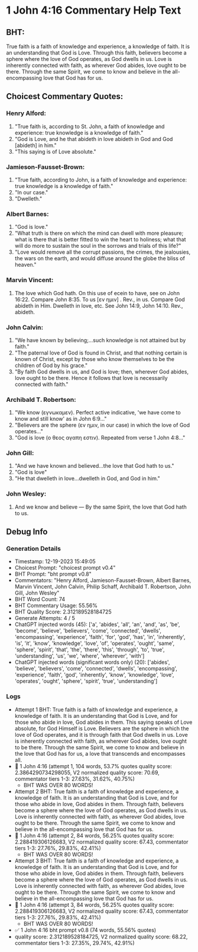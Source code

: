 # 1 John 4:16 Commentary Help Text

## BHT:
True faith is a faith of knowledge and experience, a knowledge of faith. It is an understanding that God is Love. Through this faith, believers become a sphere where the love of God operates, as God dwells in us. Love is inherently connected with faith, as wherever God abides, love ought to be there. Through the same Spirit, we come to know and believe in the all-encompassing love that God has for us.

## Choicest Commentary Quotes:
### Henry Alford:
1. "True faith is, according to St. John, a faith of knowledge and experience: true knowledge is a knowledge of faith."
2. "God is Love, and he that abideth in love abideth in God and God [abideth] in him."
3. "This saying is of Love absolute."

### Jamieson-Fausset-Brown:
1. "True faith, according to John, is a faith of knowledge and experience: true knowledge is a knowledge of faith." 
2. "In our case." 
3. "Dwelleth."

### Albert Barnes:
1. "God is love." 
2. "What truth is there on which the mind can dwell with more pleasure; what is there that is better fitted to win the heart to holiness; what that will do more to sustain the soul in the sorrows and trials of this life?"
3. "Love would remove all the corrupt passions, the crimes, the jealousies, the wars on the earth, and would diffuse around the globe the bliss of heaven."

### Marvin Vincent:
1. The love which God hath. On this use of ecein to have, see on John 16:22. Compare John 8:35. 
To us [εν ημιν] . Rev., in us. Compare God abideth in Him. 
Dwelleth in love, etc. See John 14:9, John 14:10. Rev., abideth.


### John Calvin:
1. "We have known by believing;...such knowledge is not attained but by faith."
2. "The paternal love of God is found in Christ, and that nothing certain is known of Christ, except by those who know themselves to be the children of God by his grace."
3. "By faith God dwells in us, and God is love; then, wherever God abides, love ought to be there. Hence it follows that love is necessarily connected with faith."

### Archibald T. Robertson:
1. "We know (εγνωκαμεν). Perfect active indicative, 'we have come to know and still know' as in John 6:9..."
2. "Believers are the sphere (εν ημιν, in our case) in which the love of God operates..."
3. "God is love (ο θεος αγαπη εστιν). Repeated from verse 1 John 4:8..."

### John Gill:
1. "And we have known and believed...the love that God hath to us." 
2. "God is love"
3. "He that dwelleth in love...dwelleth in God, and God in him."

### John Wesley:
1. And we know and believe — By the same Spirit, the love that God hath to us.



## Debug Info
### Generation Details
- Timestamp: 12-19-2023 15:49:05
- Choicest Prompt: "choicest prompt v0.4"
- BHT Prompt: "bht prompt v0.8"
- Commentators: "Henry Alford, Jamieson-Fausset-Brown, Albert Barnes, Marvin Vincent, John Calvin, Philip Schaff, Archibald T. Robertson, John Gill, John Wesley"
- BHT Word Count: 74
- BHT Commentary Usage: 55.56%
- BHT Quality Score: 2.312189528184725
- Generate Attempts: 4 / 5
- ChatGPT injected words (45):
	['a', 'abides', 'all', 'an', 'and', 'as', 'be', 'become', 'believe', 'believers', 'come', 'connected', 'dwells', 'encompassing', 'experience', 'faith', 'for', 'god', 'has', 'in', 'inherently', 'is', 'it', 'know', 'knowledge', 'love', 'of', 'operates', 'ought', 'same', 'sphere', 'spirit', 'that', 'the', 'there', 'this', 'through', 'to', 'true', 'understanding', 'us', 'we', 'where', 'wherever', 'with']
- ChatGPT injected words (significant words only) (20):
	['abides', 'believe', 'believers', 'come', 'connected', 'dwells', 'encompassing', 'experience', 'faith', 'god', 'inherently', 'know', 'knowledge', 'love', 'operates', 'ought', 'sphere', 'spirit', 'true', 'understanding']

### Logs
- Attempt 1 BHT: True faith is a faith of knowledge and experience, a knowledge of faith. It is an understanding that God is Love, and for those who abide in love, God abides in them. This saying speaks of Love absolute, for God Himself is Love. Believers are the sphere in which the love of God operates, and it is through faith that God dwells in us. Love is inherently connected with faith, as wherever God abides, love ought to be there. Through the same Spirit, we come to know and believe in the love that God has for us, a love that transcends and encompasses all.
- 🔄 1 John 4:16 (attempt 1, 104 words, 53.7% quotes quality score: 2.3864290734298055, V2 normalized quality score: 70.69, commentator tiers 1-3: 27.63%, 31.62%, 40.75%) 
	- BHT WAS OVER 80 WORDS!
- Attempt 2 BHT: True faith is a faith of knowledge and experience, a knowledge of faith. It is an understanding that God is Love, and for those who abide in love, God abides in them. Through faith, believers become a sphere where the love of God operates, as God dwells in us. Love is inherently connected with faith, as wherever God abides, love ought to be there. Through the same Spirit, we come to know and believe in the all-encompassing love that God has for us.
- 🔄 1 John 4:16 (attempt 2, 84 words, 56.25% quotes quality score: 2.288419306126683, V2 normalized quality score: 67.43, commentator tiers 1-3: 27.76%, 29.83%, 42.41%) 
	- BHT WAS OVER 80 WORDS!
- Attempt 3 BHT: True faith is a faith of knowledge and experience, a knowledge of faith. It is an understanding that God is Love, and for those who abide in love, God abides in them. Through faith, believers become a sphere where the love of God operates, as God dwells in us. Love is inherently connected with faith, as wherever God abides, love ought to be there. Through the same Spirit, we come to know and believe in the all-encompassing love that God has for us.
- 🔄 1 John 4:16 (attempt 3, 84 words, 56.25% quotes quality score: 2.288419306126683, V2 normalized quality score: 67.43, commentator tiers 1-3: 27.76%, 29.83%, 42.41%) 
	- BHT WAS OVER 80 WORDS!
- ✅ 1 John 4:16 bht prompt v0.8 (74 words, 55.56% quotes)
- quality score: 2.312189528184725, V2 normalized quality score: 68.22, commentator tiers 1-3: 27.35%, 29.74%, 42.91%)